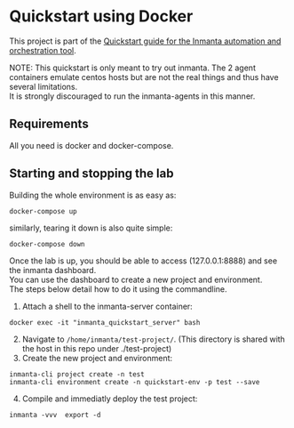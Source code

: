 # Quickstart using Docker

This project is part of the [Quickstart guide for the Inmanta automation and orchestration tool](https://docs.inmanta.com/community/latest/quickstart.html).  

NOTE:
This quickstart is only meant to try out inmanta.
The 2 agent containers emulate centos hosts but are not the real things and thus have several limitations.  
It is strongly discouraged to run the inmanta-agents in this manner.  

## Requirements

All you need is docker and docker-compose.  

## Starting and stopping the lab

Building the whole environment is as easy as:  

`docker-compose up`

similarly, tearing it down is also quite simple:  

`docker-compose down`

Once the lab is up, you should be able to access (127.0.0.1:8888) and see the inmanta dashboard.  
You can use the dashboard to create a new project and environment.  
The steps below detail how to do it using the commandline.  

1. Attach a shell to the inmanta-server container:  

`docker exec -it "inmanta_quickstart_server" bash`

2. Navigate to `/home/inmanta/test-project/`. (This directory is shared with the host in this repo under ./test-project)
3. Create the new project and environment:

```
inmanta-cli project create -n test
inmanta-cli environment create -n quickstart-env -p test --save
```

4. Compile and immediatly deploy the test project:

`inmanta -vvv  export -d`
